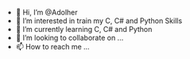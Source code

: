 - 👋 Hi, I’m @Adolher
- 👀 I’m interested in train my C, C# and Python Skills
- 🌱 I’m currently learning C, C# and Python
- 💞️ I’m looking to collaborate on ...
- 📫 How to reach me ...

<!---
Adolher/Adolher is a ✨ special ✨ repository because its `README.md` (this file) appears on your GitHub profile.
You can click the Preview link to take a look at your changes.
--->

